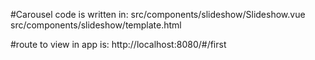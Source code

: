 #Carousel code is written in:
src/components/slideshow/Slideshow.vue
src/components/slideshow/template.html

#route to view in app is:
http://localhost:8080/#/first
